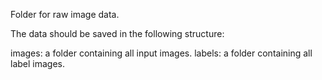 Folder for raw image data.

The data should be saved in the following structure:

images: a folder containing all input images.
labels: a folder containing all label images.

